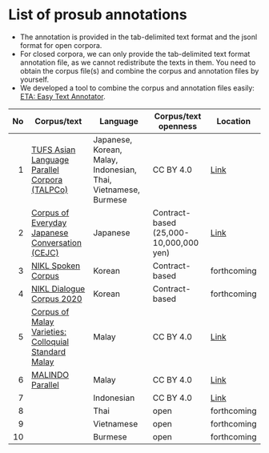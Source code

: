 # List of prosub annotations

- The annotation is provided in the tab-delimited text format and the jsonl format for open corpora.
- For closed corpora, we can only provide the tab-delimited text format annotation file, as we cannot redistribute the texts in them.  You need to obtain the corpus file(s) and combine the corpus and annotation files by yourself.
- We developed a tool to combine the corpus and annotation files easily: [ETA: Easy Text Annotator](https://github.com/matbahasa/ETA).

| No | Corpus/text | Language | Corpus/text openness | Location |
| --:|----------- | -------- | -------------------- | -------- |
|  1 | [TUFS Asian Language Parallel Corpora (TALPCo)](https://github.com/matbahasa/TALPCo) | Japanese, Korean, Malay, Indonesian, Thai, Vietnamese, Burmese | CC BY 4.0 | [Link](https://github.com/matbahasa/TALPCo) |
|  2 | [Corpus of Everyday Japanese Conversation (CEJC)](https://www2.ninjal.ac.jp/conversation/cejc.html) | Japanese | Contract-based (25,000-10,000,000 yen) | [Link](https://github.com/matbahasa/ProSub/tree/main/annotations/jpn) |
|  3 | [NIKL Spoken Corpus](https://corpus.korean.go.kr) | Korean | Contract-based | forthcoming |
|  4 | [NIKL Dialogue Corpus 2020](https://corpus.korean.go.kr) | Korean | Contract-based | forthcoming |
|  5 | [Corpus of Malay Varieties: Colloquial Standard Malay](https://github.com/matbahasa/Melayu_Standard_Lisan) | Malay | CC BY 4.0 | [Link](https://github.com/matbahasa/Melayu_Standard_Lisan/tree/master/NorHashimah) |
|  6 | [MALINDO Parallel](https://github.com/matbahasa/MALINDO_Parallel/) | Malay | CC BY 4.0 | [Link](https://github.com/matbahasa/MALINDO_Parallel/tree/master/GogekiTUFS)|
|  7 | []() | Indonesian | CC BY 4.0 | [Link](https://github.com/matbahasa/ProSub/tree/main/annotations/ind) |
|  8 | []() | Thai | open |forthcoming |
|  9 | []() | Vietnamese | open |forthcoming |
| 10 | []() | Burmese | open |forthcoming |
